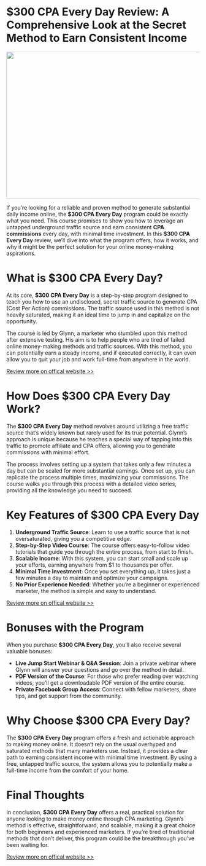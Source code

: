 # $300 CPA Every Day Review: A Comprehensive Look at the Secret Method to Earn Consistent Income

<div><img alt="" width="663" height="383" loading="eager" role="presentation" src="https://miro.medium.com/v2/resize:fit:995/1*VFSs6zHLospvpO9kee2p5w.jpeg"></div>
<p id="02e7" data-selectable-paragraph="">If you&rsquo;re looking for a reliable and proven method to generate substantial daily income online, the&nbsp;<strong>$300 CPA Every Day</strong>&nbsp;program could be exactly what you need. This course promises to show you how to leverage an untapped underground traffic source and earn consistent&nbsp;<strong>CPA commissions</strong>&nbsp;every day, with minimal time investment. In this&nbsp;<strong>$300 CPA Every Day</strong>&nbsp;review, we&rsquo;ll dive into what the program offers, how it works, and why it might be the perfect solution for your online money-making aspirations.</p>
<h1 id="ef10" data-selectable-paragraph="">What is $300 CPA Every Day?</h1>
<p id="e9ba" data-selectable-paragraph="">At its core,&nbsp;<strong>$300 CPA Every Day</strong>&nbsp;is a step-by-step program designed to teach you how to use an undisclosed, secret traffic source to generate CPA (Cost Per Action) commissions. The traffic source used in this method is not heavily saturated, making it an ideal time to jump in and capitalize on the opportunity.</p>
<p id="08c1" data-selectable-paragraph="">The course is led by Glynn, a marketer who stumbled upon this method after extensive testing. His aim is to help people who are tired of failed online money-making methods and traffic sources. With this method, you can potentially earn a steady income, and if executed correctly, it can even allow you to quit your job and work full-time from anywhere in the world.</p>
<p id="7b69" data-selectable-paragraph=""><a href="https://aidigireview.com/300-cpa-every-day/" rel="noopener ugc nofollow" target="_blank">Review more on offical website &gt;&gt;</a></p>
<h1 id="b664" data-selectable-paragraph="">How Does $300 CPA Every Day Work?</h1>
<p id="346e" data-selectable-paragraph="">The&nbsp;<strong>$300 CPA Every Day</strong>&nbsp;method revolves around utilizing a free traffic source that&rsquo;s widely known but rarely used for its true potential. Glynn&rsquo;s approach is unique because he teaches a special way of tapping into this traffic to promote affiliate and CPA offers, allowing you to generate commissions with minimal effort.</p>
<p id="23a5" data-selectable-paragraph="">The process involves setting up a system that takes only a few minutes a day but can be scaled for more substantial earnings. Once set up, you can replicate the process multiple times, maximizing your commissions. The course walks you through this process with a detailed video series, providing all the knowledge you need to succeed.</p>
<h1 id="9059" data-selectable-paragraph="">Key Features of $300 CPA Every Day</h1>
<ol>
  <li id="967e" data-selectable-paragraph=""><strong>Underground Traffic Source</strong>: Learn to use a traffic source that is not oversaturated, giving you a competitive edge.</li>
  <li id="8fc0" data-selectable-paragraph=""><strong>Step-by-Step Video Course</strong>: The course offers easy-to-follow video tutorials that guide you through the entire process, from start to finish.</li>
  <li id="9c9c" data-selectable-paragraph=""><strong>Scalable Income</strong>: With this system, you can start small and scale up your efforts, earning anywhere from $1 to thousands per offer.</li>
  <li id="b4da" data-selectable-paragraph=""><strong>Minimal Time Investment</strong>: Once you set everything up, it takes just a few minutes a day to maintain and optimize your campaigns.</li>
  <li id="a2f1" data-selectable-paragraph=""><strong>No Prior Experience Needed</strong>: Whether you&rsquo;re a beginner or experienced marketer, the method is simple and easy to understand.</li>
</ol>
<p id="ff18" data-selectable-paragraph=""><a href="https://aidigireview.com/300-cpa-every-day/" rel="noopener ugc nofollow" target="_blank">Review more on offical website &gt;&gt;</a></p>
<h1 id="0c40" data-selectable-paragraph="">Bonuses with the Program</h1>
<p id="c6d4" data-selectable-paragraph="">When you purchase&nbsp;<strong>$300 CPA Every Day</strong>, you&rsquo;ll also receive several valuable bonuses:</p>
<ul>
  <li id="c74c" data-selectable-paragraph=""><strong>Live Jump Start Webinar &amp; Q&amp;A Session</strong>: Join a private webinar where Glynn will answer your questions and go over the method in detail.</li>
  <li id="5baf" data-selectable-paragraph=""><strong>PDF Version of the Course</strong>: For those who prefer reading over watching videos, you&rsquo;ll get a downloadable PDF version of the entire course.</li>
  <li id="fb47" data-selectable-paragraph=""><strong>Private Facebook Group Access</strong>: Connect with fellow marketers, share tips, and get support from the community.</li>
</ul>
<h1 id="4c74" data-selectable-paragraph="">Why Choose $300 CPA Every Day?</h1>
<p id="9b2c" data-selectable-paragraph="">The&nbsp;<strong>$300 CPA Every Day</strong>&nbsp;program offers a fresh and actionable approach to making money online. It doesn&rsquo;t rely on the usual overhyped and saturated methods that many marketers use. Instead, it provides a clear path to earning consistent income with minimal time investment. By using a free, untapped traffic source, the system allows you to potentially make a full-time income from the comfort of your home.</p>
<h1 id="05b0" data-selectable-paragraph="">Final Thoughts</h1>
<p id="854d" data-selectable-paragraph="">In conclusion,&nbsp;<strong>$300 CPA Every Day</strong>&nbsp;offers a real, practical solution for anyone looking to make money online through CPA marketing. Glynn&rsquo;s method is effective, straightforward, and scalable, making it a great choice for both beginners and experienced marketers. If you&rsquo;re tired of traditional methods that don&rsquo;t deliver, this program could be the breakthrough you&rsquo;ve been waiting for.</p>
<p id="fe59" data-selectable-paragraph=""><a href="https://aidigireview.com/300-cpa-every-day/" rel="noopener ugc nofollow" target="_blank">Review more on offical website &gt;&gt;</a></p>
